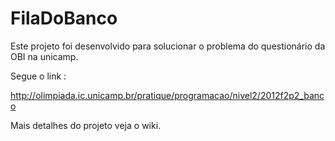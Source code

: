 FilaDoBanco
===========

Este projeto foi desenvolvido para solucionar o problema do questionário
da OBI na unicamp.

Segue o link :

http://olimpiada.ic.unicamp.br/pratique/programacao/nivel2/2012f2p2_banco

Mais detalhes do projeto veja o wiki.
